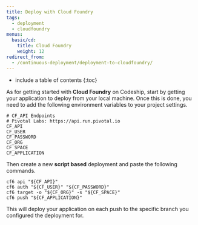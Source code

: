 ```yaml
---
title: Deploy with Cloud Foundry
tags:
  - deployment
  - cloudfoundry
menus:
  basic/cd:
    title: Cloud Foundry
    weight: 12
redirect_from:
  - /continuous-deployment/deployment-to-cloudfoundry/
---
```


* include a table of contents
{:toc}

As for getting started with **Cloud Foundry** on Codeship, start by getting your application to deploy from your local machine. Once this is done, you need to add the following environment variables to your project settings.

```shell
# CF_API Endpoints
# Pivotal Labs: https://api.run.pivotal.io
CF_API
CF_USER
CF_PASSWORD
CF_ORG
CF_SPACE
CF_APPLICATION
```

Then create a new **script based** deployment and paste the following commands.

```shell
cf6 api "${CF_API}"
cf6 auth "${CF_USER}" "${CF_PASSWORD}"
cf6 target -o "${CF_ORG}" -s "${CF_SPACE}"
cf6 push "${CF_APPLICATION}"
```

This will deploy your application on each push to the specific branch you configured the deployment for.
